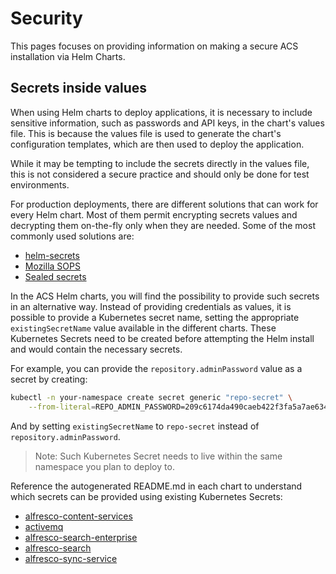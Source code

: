 # Security

This pages focuses on providing information on making a secure ACS installation
via Helm Charts.

## Secrets inside values

When using Helm charts to deploy applications, it is necessary to include
sensitive information, such as passwords and API keys, in the chart's values
file. This is because the values file is used to generate the chart's
configuration templates, which are then used to deploy the application.

While it may be tempting to include the secrets directly in the values file,
this is not considered a secure practice and should only be done for test
environments.

For production deployments, there are different solutions that can work for
every Helm chart. Most of them permit encrypting secrets values and decrypting
them on-the-fly only when they are needed. Some of the most commonly used
solutions are:

* [helm-secrets](https://github.com/jkroepke/helm-secrets)
* [Mozilla SOPS](https://github.com/mozilla/sops)
* [Sealed secrets](https://github.com/bitnami-labs/sealed-secrets)

In the ACS Helm charts, you will find the possibility to provide such secrets in
an alternative way. Instead of providing credentials as values, it is possible
to provide a Kubernetes secret name, setting the appropriate
`existingSecretName` value available in the different charts. These Kubernetes
Secrets need to be created before attempting the Helm install and would contain
the necessary secrets.

For example, you can provide the `repository.adminPassword` value as a secret by
creating:

```sh
kubectl -n your-namespace create secret generic "repo-secret" \
    --from-literal=REPO_ADMIN_PASSWORD=209c6174da490caeb422f3fa5a7ae634
```

And by setting `existingSecretName` to `repo-secret` instead of
`repository.adminPassword`.

> Note: Such Kubernetes Secret needs to live within the same namespace you
> plan to deploy to.

Reference the autogenerated README.md in each chart to understand which secrets
can be provided using existing Kubernetes Secrets:

* [alfresco-content-services](../../helm/alfresco-content-services/README.md)
* [activemq](https://github.com/Alfresco/alfresco-helm-charts/blob/main/charts/activemq/README.md)
* [alfresco-search-enterprise](https://github.com/Alfresco/alfresco-helm-charts/blob/main/charts/alfresco-search-enterprise/README.md)
* [alfresco-search](../../helm/alfresco-content-services/charts/alfresco-search/README.md)
* [alfresco-sync-service](../../helm/alfresco-content-services/charts/alfresco-sync-service/README.md)
